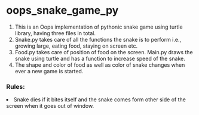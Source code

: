 # oops_snake_game_py
<ol>
<li>This is an Oops implementation of pythonic snake game using turtle library, having three files in total.</li>
<li>Snake.py takes care of all the functions the snake is to perform i.e., growing large, eating food, staying on screen etc.</li>
<li>Food.py takes care of position of food on the screen. Main.py draws the snake using turtle and has a function to increase speed of the snake.</li>
<li>The shape and color of food as well as color of snake changes when ever a new game is started.</li>
</ol>
<h3>Rules:</h3>
<li>Snake dies if it bites itself and the snake comes form other side of the screen when it goes out of window.</li>
